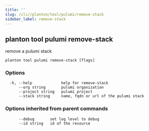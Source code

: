 ```yaml
---
title: ''
slug: /cli//planton/tool/pulumi/remove-stack
sidebar_label: remove-stack
---
```

## planton tool pulumi remove-stack

remove a pulumi stack

```
planton tool pulumi remove-stack [flags]
```

### Options

```
  -h, --help             help for remove-stack
      --org string       pulumi organization
      --project string   pulumi project
      --stack string     name, fqdn or url of the pulumi stack
```

### Options inherited from parent commands

```
      --debug       set log level to debug
      --id string   id of the resource
```

